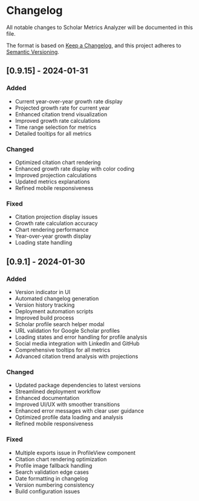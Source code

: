# Changelog

All notable changes to Scholar Metrics Analyzer will be documented in this file.

The format is based on [Keep a Changelog](https://keepachangelog.com/en/1.0.0/),
and this project adheres to [Semantic Versioning](https://semver.org/spec/v2.0.0.html).

## [0.9.15] - 2024-01-31

### Added
- Current year-over-year growth rate display
- Projected growth rate for current year
- Enhanced citation trend visualization
- Improved growth rate calculations
- Time range selection for metrics
- Detailed tooltips for all metrics

### Changed
- Optimized citation chart rendering
- Enhanced growth rate display with color coding
- Improved projection calculations
- Updated metrics explanations
- Refined mobile responsiveness

### Fixed
- Citation projection display issues
- Growth rate calculation accuracy
- Chart rendering performance
- Year-over-year growth display
- Loading state handling

## [0.9.1] - 2024-01-30

### Added
- Version indicator in UI
- Automated changelog generation
- Version history tracking
- Deployment automation scripts
- Improved build process
- Scholar profile search helper modal
- URL validation for Google Scholar profiles
- Loading states and error handling for profile analysis
- Social media integration with LinkedIn and GitHub
- Comprehensive tooltips for all metrics
- Advanced citation trend analysis with projections

### Changed
- Updated package dependencies to latest versions
- Streamlined deployment workflow
- Enhanced documentation
- Improved UI/UX with smoother transitions
- Enhanced error messages with clear user guidance
- Optimized profile data loading and analysis
- Refined mobile responsiveness

### Fixed
- Multiple exports issue in ProfileView component
- Citation chart rendering optimization
- Profile image fallback handling
- Search validation edge cases
- Date formatting in changelog
- Version numbering consistency
- Build configuration issues